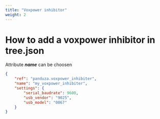 ```yaml
---
title: "Voxpower inhibitor"
weight: 2
---
```


# How to add a voxpower inhibitor in tree.json

Attribute ***name*** can be choosen

```json
{
    "ref": "panduza.voxpower_inhibiter",
    "name": "my_voxpower_inhibiter",
    "settings": {
        "serial_baudrate": 9600,
        "usb_vendor": "9025",
        "usb_model": "0067"
    }
}
```